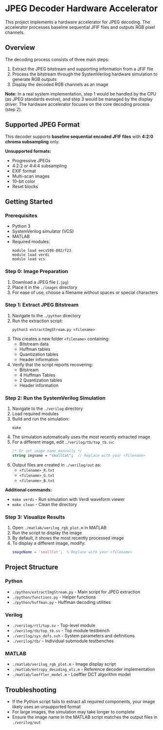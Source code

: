 # JPEG Decoder Hardware Accelerator

This project implements a hardware accelerator for JPEG decoding. The accelerator processes baseline sequential JFIF files and outputs RGB pixel channels.

## Overview

The decoding process consists of three main steps:
1. Extract the JPEG bitstream and supporting information from a JFIF file
2. Process the bitstream through the SystemVerilog hardware simulation to generate RGB outputs
3. Display the decoded RGB channels as an image

**Note:** In a real system implementation, step 1 would be handled by the CPU (as JPEG standards evolve), and step 3 would be managed by the display driver. The hardware accelerator focuses on the core decoding process (step 2).

## Supported JPEG Format

This decoder supports **baseline sequential encoded JFIF files** with **4:2:0 chroma subsampling** only.

**Unsupported formats:**
- Progressive JPEGs
- 4:2:2 or 4:4:4 subsampling
- EXIF format
- Multi-scan images
- 10-bit color
- Reset blocks

## Getting Started

### Prerequisites
- Python 3
- SystemVerilog simulator (VCS)
- MATLAB
- Required modules:
  ```
  module load eecs598-002/f23
  module load verdi
  module load vcs
  ```

### Step 0: Image Preparation
1. Download a JPEG file (`.jpg`)
2. Place it in the `./images` directory
3. For ease of use, choose a filename without spaces or special characters

### Step 1: Extract JPEG Bitstream
1. Navigate to the `./python` directory
2. Run the extraction script:
   ```
   python3 extractImgStream.py <filename>
   ```
3. This creates a new folder `<filename>` containing:
   - Bitstream data
   - Huffman tables
   - Quantization tables
   - Header information
4. Verify that the script reports recovering:
   - Bitstream
   - 4 Huffman Tables
   - 2 Quantization tables
   - Header information

### Step 2: Run the SystemVerilog Simulation
1. Navigate to the `./verilog` directory
2. Load required modules
3. Build and run the simulation:
   ```
   make
   ```
4. The simulation automatically uses the most recently extracted image
5. For a different image, edit `./verilog/tb/top_tb.sv`:
   ```systemverilog
   /* Or set image name manually */
   string imgname = "smallCat";  // Replace with your <filename>
   ```
6. Output files are created in `./verilog/out` as:
   - `<filename>_R.txt`
   - `<filename>_G.txt`
   - `<filename>_B.txt`

**Additional commands:**
- `make verdi` - Run simulation with Verdi waveform viewer
- `make clean` - Clean the directory

### Step 3: Visualize Results
1. Open `./matlab/verilog_rgb_plot.m` in MATLAB
2. Run the script to display the image
3. By default, it shows the most recently processed image
4. To display a different image, modify:
   ```matlab
   imageName = 'smallCat';  % Replace with your <filename>
   ```

## Project Structure

### Python
- `./python/extractImgStream.py` - Main script for JPEG extraction
- `./python/functions.py` - Helper functions
- `./python/huffman.py` - Huffman decoding utilities

### Verilog
- `./verilog/rtl/top.sv` - Top-level module
- `./verilog/tb/top_tb.sv` - Top module testbench
- `./verilog/sys_defs.svh` - System parameters and definitions
- `./verilog/tb/` - Individual submodule testbenches

### MATLAB
- `./matlab/verilog_rgb_plot.m` - Image display script
- `./matlab/entropy_decoding_eli.m` - Reference decoder implementation
- `./matlab/loeffler_model.m` - Loeffler DCT algorithm model

## Troubleshooting

- If the Python script fails to extract all required components, your image likely uses an unsupported format
- For large images, the simulation may take longer to complete
- Ensure the image name in the MATLAB script matches the output files in `./verilog/out`